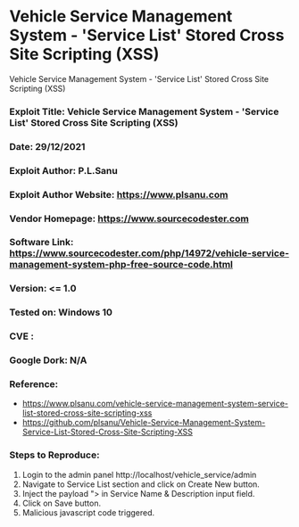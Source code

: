 # Vehicle Service Management System - 'Service List' Stored Cross Site Scripting (XSS)
Vehicle Service Management System - 'Service List' Stored Cross Site Scripting (XSS)

### Exploit Title: Vehicle Service Management System - 'Service List' Stored Cross Site Scripting (XSS)
### Date: 29/12/2021
### Exploit Author: P.L.Sanu
### Exploit Author Website: https://www.plsanu.com
### Vendor Homepage: https://www.sourcecodester.com
### Software Link: https://www.sourcecodester.com/php/14972/vehicle-service-management-system-php-free-source-code.html
### Version: <= 1.0
### Tested on: Windows 10
### CVE : 
### Google Dork: N/A
### Reference: 
- https://www.plsanu.com/vehicle-service-management-system-service-list-stored-cross-site-scripting-xss
- https://github.com/plsanu/Vehicle-Service-Management-System-Service-List-Stored-Cross-Site-Scripting-XSS

### Steps to Reproduce:
1. Login to the admin panel http://localhost/vehicle_service/admin
2. Navigate to Service List section and click on Create New button. 
3. Inject the payload "><script>alert(document.cookie)</script> in Service Name & Description input field.
4. Click on Save button.
5. Malicious javascript code triggered.
